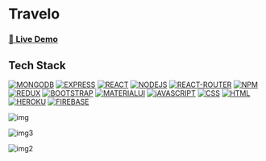 # Travelo

 ### <a href="https://travelo-v4.web.app/" class="fab fa-twitter" target="_blank"> 🚀 Live Demo</a>

## Tech Stack

[![MONGODB](https://img.shields.io/badge/MongoDB-4EA94B?style=for-the-badge&logo=mongodb&logoColor=white)](https://www.mongodb.com/docs/)
[![EXPRESS](	https://img.shields.io/badge/Express.js-000000?style=for-the-badge&logo=express&logoColor=white)](https://dev.to/sks147/getting-started-with-express-p9i)
[![REACT](https://img.shields.io/badge/React-20232A?style=for-the-badge&logo=react&logoColor=61DAFB)](https://reactjs.org/)
[![NODEJS](https://dev.to/sks147/getting-started-with-express-p9i)](https://nodejs.org/en/docs/)
[![REACT-ROUTER](https://img.shields.io/badge/React_Router-CA4245?style=for-the-badge&logo=react-router&logoColor=white)](https://v5.reactrouter.com/web/guides/quick-start)
[![NPM](https://img.shields.io/badge/npm-CB3837?style=for-the-badge&logo=npm&logoColor=white)](https://www.npmjs.com/)
[![REDUX](https://img.shields.io/badge/Redux-593D88?style=for-the-badge&logo=redux&logoColor=white)](https://react-redux.js.org/)
[![BOOTSTRAP](https://img.shields.io/badge/Bootstrap-563D7C?style=for-the-badge&logo=bootstrap&logoColor=white)](https://getbootstrap.com/)
[![MATERIALUI](https://img.shields.io/badge/Material%20UI-007FFF?style=for-the-badge&logo=mui&logoColor=white)](https://mui.com/)
[![jAVASCRIPT](https://img.shields.io/badge/JavaScript-323330?style=for-the-badge&logo=javascript&logoColor=F7DF1E)](https://developer.mozilla.org/en-US/docs/Web/JavaScript)
[![CSS](https://img.shields.io/badge/CSS3-1572B6?style=for-the-badge&logo=css3&logoColor=white)](https://www.w3schools.com/css/)
[![HTML](https://img.shields.io/badge/HTML5-E34F26?style=for-the-badge&logo=html5&logoColor=white)](https://www.w3schools.com/html/)
[![HEROKU](https://img.shields.io/badge/Heroku-430098?style=for-the-badge&logo=heroku&logoColor=white)](https://devcenter.heroku.com/)
[![FIREBASE](https://img.shields.io/badge/Cloudflare-F38020?style=for-the-badge&logo=Cloudflare&logoColor=white)](https://firebase.google.com/docs)


![img](https://user-images.githubusercontent.com/77429211/168120717-5504fa5f-eb58-4ede-aec0-14e0689c3281.png)



![img3](https://user-images.githubusercontent.com/77429211/168121370-7b7a5b9e-b591-43eb-ae6e-752bb2bb22c1.png)



![img2](https://user-images.githubusercontent.com/77429211/168120813-570a20fd-2418-4b1a-922f-70ed6691556b.png)


